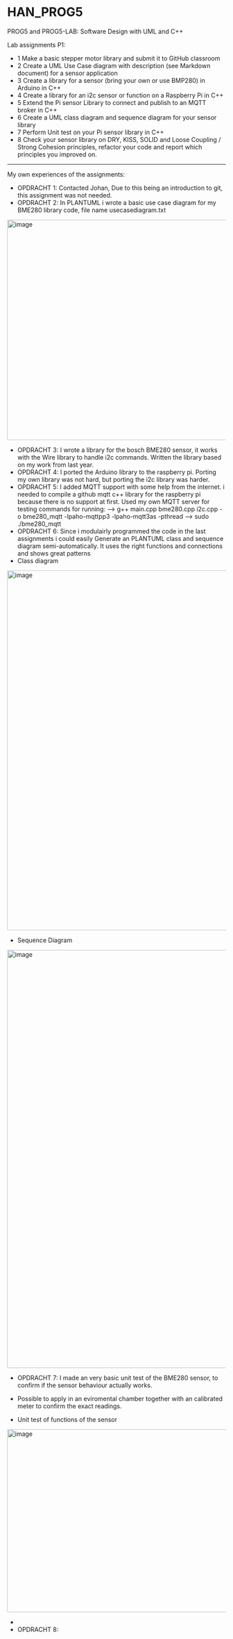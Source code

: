 # HAN_PROG5

PROG5 and PROG5-LAB: Software Design with UML and C++

Lab assignments P1:
* 1 Make a basic stepper motor library and submit it to GitHub classroom
* 2 Create a UML Use Case diagram with description (see Markdown document) for a sensor application
* 3 Create a library for a sensor (bring your own or use BMP280) in Arduino in C++
* 4 Create a library for an i2c sensor or function on a Raspberry Pi in C++
* 5 Extend the Pi sensor Library to connect and publish to an MQTT broker in C++
* 6 Create a UML class diagram and sequence diagram for your sensor library
* 7 Perform Unit test on your Pi sensor library in C++
* 8 Check your sensor library on DRY, KISS, SOLID and Loose Coupling / Strong Cohesion principles, refactor your code and report which principles you improved on.

--------------------------------------------------------------------------
My own experiences of the assignments:
* OPDRACHT 1: Contacted Johan, Due to this being an introduction to git, this assignment was not needed.
* OPDRACHT 2: In PLANTUML i wrote a basic use case diagram for my BME280 library code, file name usecasediagram.txt
<img width="727" height="507" alt="image" src="https://github.com/user-attachments/assets/d4ed0c5b-8eff-4a3b-82c4-6b75d467b722" />

* OPDRACHT 3: I wrote a library for the bosch BME280 sensor, it works with the Wire library to handle i2c commands.
Written the library based on my work from last year.
* OPDRACHT 4: I ported the Arduino library to the raspberry pi. Porting my own library was not hard, but porting the i2c library was harder.
* OPDRACHT 5: I added MQTT support with some help from the internet. i needed to compile a github mqtt c++ library for the raspberry pi because there is no support at first.
Used my own MQTT server for testing 
commands for running:
--> g++ main.cpp bme280.cpp i2c.cpp -o bme280_mqtt -lpaho-mqttpp3 -lpaho-mqtt3as -pthread
--> sudo ./bme280_mqtt
* OPDRACHT 6: Since i modulairly programmed the code in the last assignments i could easily Generate an PLANTUML class and sequence diagram semi-automatically. It uses the right functions and connections and shows great patterns
* Class diagram
<img width="584" height="828" alt="image" src="https://github.com/user-attachments/assets/7d083862-6d8a-408a-b08d-a18cb75b7bf0" />

* Sequence Diagram
<img width="742" height="962" alt="image" src="https://github.com/user-attachments/assets/1d82d298-4423-4147-bdf7-3fce9ebe1b74" />

* OPDRACHT 7: I made an very basic unit test of the BME280 sensor, to confirm if the sensor behaviour actually works.
* Possible to apply in an eviromental chamber together with an calibrated meter to confirm the exact readings.

* Unit test of functions of the sensor
<img width="819" height="421" alt="image" src="https://github.com/user-attachments/assets/0c019841-af8c-40f7-b7af-444f06fc309e" />

* 
* OPDRACHT 8:
